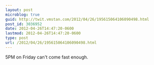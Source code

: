 ```yaml
---
layout: post
microblog: true
guid: http://twit.vmstan.com/2012/04/26/195615064106090498.html
post_id: 3036952
date: 2012-04-26T14:47:20-0600
lastmod: 2012-04-26T14:47:20-0600
type: post
url: /2012/04/26/195615064106090498.html
---
```

5PM on Friday can't come fast enough.
